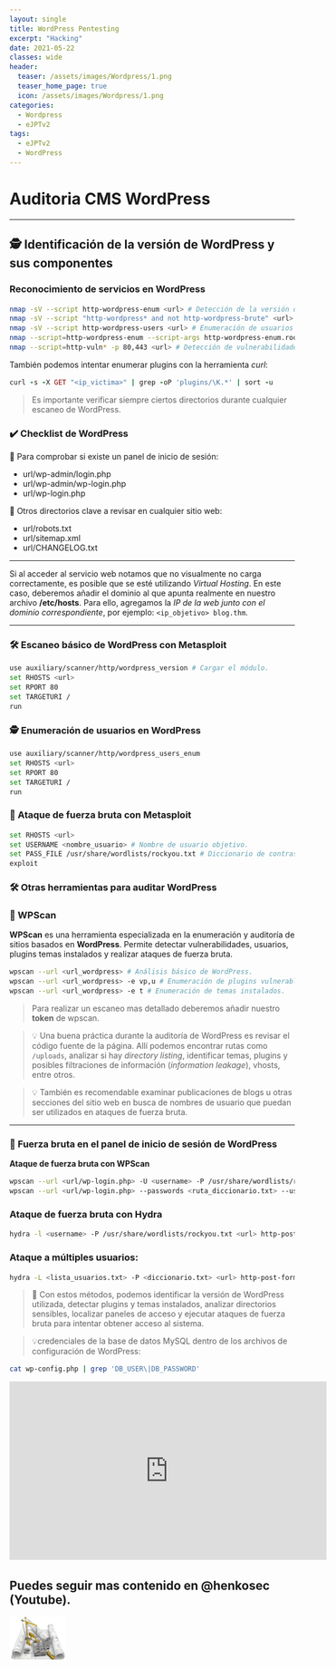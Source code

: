 ```yaml
---
layout: single
title: WordPress Pentesting
excerpt: "Hacking"
date: 2021-05-22
classes: wide
header:
  teaser: /assets/images/Wordpress/1.png
  teaser_home_page: true
  icon: /assets/images/Wordpress/1.png
categories:
  - Wordpress
  - eJPTv2
tags:
  - eJPTv2
  - WordPress
---
```


# Auditoria CMS WordPress

-----

##  **🕵️ Identificación de la versión de WordPress y sus componentes**

### **Reconocimiento de servicios en WordPress**

```bash
nmap -sV --script http-wordpress-enum <url> # Detección de la versión de WordPress y plugins.
nmap -sV --script "http-wordpress* and not http-wordpress-brute" <url> # Escaneo de vulnerabilidades en WordPress.
nmap -sV --script http-wordpress-users <url> # Enumeración de usuarios de WordPress.
nmap --script=http-wordpress-enum --script-args http-wordpress-enum.root=/ -p 80,443 <URL> # Escaneo completo para confirmar el uso de WordPress.
nmap --script=http-vuln* -p 80,443 <url> # Detección de vulnerabilidades específicas en WordPress y sus plugins.
```
También podemos intentar enumerar plugins con la herramienta _curl_:

```ruby
curl -s -X GET "<ip_victima>" | grep -oP 'plugins/\K.*' | sort -u 
```

> Es importante verificar siempre ciertos directorios durante cualquier escaneo de WordPress.

### **✔️ Checklist de WordPress**

🎯 Para comprobar si existe un panel de inicio de sesión:

- url/wp-admin/login.php
- url/wp-admin/wp-login.php
- url/wp-login.php

🎯 Otros directorios clave a revisar en cualquier sitio web:

- url/robots.txt
- url/sitemap.xml
- url/CHANGELOG.txt

----

Si al acceder al servicio web notamos que no visualmente no carga correctamente, es posible que se esté utilizando *Virtual Hosting*. En este caso, deberemos añadir el dominio al que apunta realmente en nuestro archivo **/etc/hosts**. Para ello, agregamos la *IP de la web junto con el dominio correspondiente*, por ejemplo: `<ip_objetivo> blog.thm`.

---

###  **🛠️ Escaneo básico de WordPress con Metasploit**

```bash
use auxiliary/scanner/http/wordpress_version # Cargar el módulo.
set RHOSTS <url>
set RPORT 80
set TARGETURI /
run
```
### **🕵️ Enumeración de usuarios en WordPress**

```bash
use auxiliary/scanner/http/wordpress_users_enum
set RHOSTS <url>
set RPORT 80
set TARGETURI /
run
```

### **🔑 Ataque de fuerza bruta con Metasploit**

```bash
set RHOSTS <url>
set USERNAME <nombre_usuario> # Nombre de usuario objetivo.
set PASS_FILE /usr/share/wordlists/rockyou.txt # Diccionario de contraseñas.
exploit
```

  ### **🛠️ Otras herramientas para auditar WordPress**

### **🔹 WPScan**

**WPScan** es una herramienta especializada en la enumeración y auditoría de sitios basados en **WordPress**. Permite detectar vulnerabilidades, usuarios, plugins temas instalados y realizar ataques de fuerza bruta.

```bash
wpscan --url <url_wordpress> # Análisis básico de WordPress.
wpscan --url <url_wordpress> -e vp,u # Enumeración de plugins vulnerables y usuarios.
wpscan --url <url_wordpress> -e t # Enumeración de temas instalados.
```
> Para realizar un escaneo mas detallado deberemos añadir nuestro **token** de wpscan.

> 💡 Una buena práctica durante la auditoría de WordPress es revisar el código fuente de la página. Allí podemos encontrar rutas como `/uploads`, analizar si hay _directory listing_, identificar temas, plugins y posibles filtraciones de información (_information leakage_), vhosts, entre otros.

> 💡 También es recomendable examinar publicaciones de blogs u otras secciones del sitio web en busca de nombres de usuario que puedan ser utilizados en ataques de fuerza bruta.

----

### **🔑 Fuerza bruta en el panel de inicio de sesión de WordPress**

**Ataque de fuerza bruta con WPScan**

```bash
wpscan --url <url/wp-login.php> -U <username> -P /usr/share/wordlists/rockyou.txt # Uso de diccionario de contraseñas.
wpscan --url <url/wp-login.php> --passwords <ruta_diccionario.txt> --usernames <ruta_usuarios.txt> # Ataque con múltiples usuarios.
```

### **Ataque de fuerza bruta con Hydra**

```bash
hydra -l <username> -P /usr/share/wordlists/rockyou.txt <url> http-post-form "/wp-login.php:log=^USER^&pwd=^PASS^&wp-submit=Log In:F=incorrect"
```

### Ataque a múltiples usuarios:

```bash
hydra -L <lista_usuarios.txt> -P <diccionario.txt> <url> http-post-form "/wp-login.php:log=^USER^&pwd=^PASS^&wp-submit=Log In:F=incorrect"
```

> 🏁 Con estos métodos, podemos identificar la versión de WordPress utilizada, detectar plugins y temas instalados, analizar directorios sensibles, localizar paneles de acceso y ejecutar ataques de fuerza bruta para intentar obtener acceso al sistema.

> 💡credenciales de la base de datos MySQL dentro de los archivos de configuración de WordPress:

```bash
cat wp-config.php | grep 'DB_USER\|DB_PASSWORD'
```

<iframe width="560" height="315" src="https://www.youtube.com/watch?v=cI27_M5_a4E&t" 
title="YouTube video player" frameborder="0" allow="accelerometer; autoplay; clipboard-write; 
encrypted-media; gyroscope; picture-in-picture; web-share" allowfullscreen></iframe>

## Puedes seguir mas contenido en @henkosec (Youtube).

<img src="/assets/images/13.jpg" alt="Texto alternativo" width="100" />